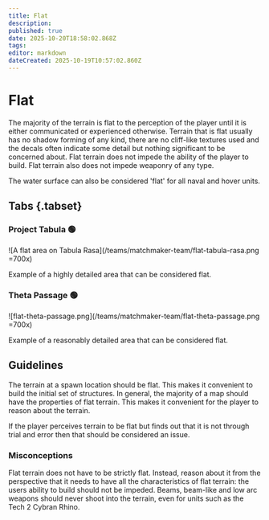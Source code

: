 ```yaml
---
title: Flat
description: 
published: true
date: 2025-10-20T18:58:02.868Z
tags: 
editor: markdown
dateCreated: 2025-10-19T10:57:02.860Z
---
```


# Flat

The majority of the terrain is flat to the perception of the player until it is either communicated or experienced otherwise. Terrain that is flat usually has no shadow forming of any kind, there are no cliff-like textures used and the decals often indicate some detail but nothing significant to be concerned about. Flat terrain does not impede the ability of the player to build. Flat terrain also does not impede weaponry of any type.

The water surface can also be considered 'flat' for all naval and hover units.

## Tabs {.tabset}
### Project Tabula :green_circle:

![A flat area on Tabula Rasa](/teams/matchmaker-team/flat-tabula-rasa.png =700x)

Example of a highly detailed area that can be considered flat.

### Theta Passage :green_circle:

![flat-theta-passage.png](/teams/matchmaker-team/flat-theta-passage.png =700x)

Example of a reasonably detailed area that can be considered flat.

## Guidelines

The terrain at a spawn location should be flat. This makes it convenient to build the initial set of structures. In general, the majority of a map should have the properties of flat terrain. This makes it convenient for the player to reason about the terrain.

If the player perceives terrain to be flat but finds out that it is not through trial and error then that should be considered an issue.

### Misconceptions

Flat terrain does not have to be strictly flat. Instead, reason about it from the perspective that it needs to have all the characteristics of flat terrain: the users ability to build should not be impeded. Beams, beam-like and low arc weapons should never shoot into the terrain, even for units such as the Tech 2 Cybran Rhino. 
